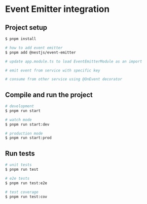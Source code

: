 # Event Emitter integration

## Project setup

```bash
$ pnpm install

# how to add event emitter
$ pnpm add @nestjs/event-emitter

# update app.module.ts to load EventEmitterModule as an import

# emit event from service with specific key

# consume from other service using @OnEvent decorator
```

## Compile and run the project

```bash
# development
$ pnpm run start

# watch mode
$ pnpm run start:dev

# production mode
$ pnpm run start:prod
```

## Run tests

```bash
# unit tests
$ pnpm run test

# e2e tests
$ pnpm run test:e2e

# test coverage
$ pnpm run test:cov
```